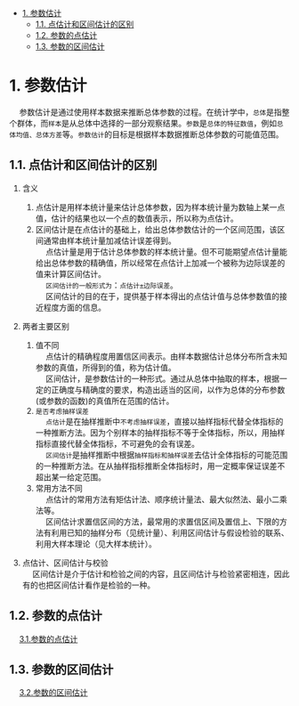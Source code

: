 
<!-- TOC -->

- [1. 参数估计](#1-参数估计)
    - [1.1. 点估计和区间估计的区别](#11-点估计和区间估计的区别)
    - [1.2. 参数的点估计](#12-参数的点估计)
    - [1.3. 参数的区间估计](#13-参数的区间估计)

<!-- /TOC -->


# 1. 参数估计  
<!-- 
https://www.bilibili.com/video/BV1DK411Q7kE/?p=2&spm_id_from=pageDriver&vd_source=9a9cf49f6bf9bd6a6e6e556f641ae9cb

区间估计   Chapter8区间估计   https://zhuanlan.zhihu.com/p/66269685
-->
&emsp; 参数估计是通过使用样本数据来推断总体参数的过程。在统计学中，`总体`是指整个群体，而`样本`是从总体中选择的一部分观察结果。`参数`是`总体的特征数值`，例如`总体均值、总体方差`等。`参数估计`的目标是根据样本数据推断总体参数的可能值范围。  

<!-- 

大纲
&emsp; (1)考试范围  
&emsp; 参数点估计的计算方法，点估计的评价标准，双侧与单侧区间估计；关于一个正态总体参数的区间估计，关于总体比率的区间估计，关于两个正态总体均值差的区间估计，关于两个总体比率差的区间估计；样本容量的确定。  
&emsp; (2)考试要求  
&emsp; 了解估计量的概念，掌握参数点估计的计算方法：矩估计法；掌握 点估计量的评价标准：无偏性、有效性和一致性，并能够应用这些评价标准对统计量进行评价。
掌握单、双侧参数区间估计的差别，能根据实际问题选择应用双侧或单侧区间估计。  
&emsp; 掌握以下关于总体参数的区间估计：在已知或未知总体方差的条件下对总体均值进行区间估计；在已知或未知总体方差的条件下对两个总体均值差进行区间估计；在未知总体均值条件下对总体方差进行区间估计；在大样本情况下对总体比率进行区间估计；在大样本情况下对两个总体比率的差进行区间估计。能够应用置信水平和区间长度的关系确定样本容量。  
-->

## 1.1. 点估计和区间估计的区别    
1. 含义  
    1. 点估计是用样本统计量来估计总体参数，因为样本统计量为数轴上某一点值，估计的结果也以一个点的数值表示，所以称为点估计。  
    2. 区间估计是在点估计的基础上，给出总体参数估计的一个区间范围，该区间通常由样本统计量加减估计误差得到。  
    &emsp; 点估计量是用于估计总体参数的样本统计量。但不可能期望点估计量能给出总体参数的精确值，所以经常在点估计上加减一个被称为边际误差的值来计算区间估计。  
    &emsp; `区间估计的一般形式为`：`点估计±边际误差`。  
    &emsp; 区间估计的目的在于，提供基于样本得出的点估计值与总体参数值的接近程度方面的信息。  

2. 两者主要区别  
    1. 值不同  
    &emsp; 点估计的精确程度用置信区间表示。由样本数据估计总体分布所含未知参数的真值，所得到的值，称为估计值。  
    &emsp; 区间估计，是参数估计的一种形式。通过从总体中抽取的样本，根据一定的正确度与精确度的要求，构造出适当的区间，以作为总体的分布参数(或参数的函数)的真值所在范围的估计。  
    2. `是否考虑抽样误差`  
    &emsp; `点估计`是在抽样推断中`不考虑抽样误差`，直接以抽样指标代替全体指标的一种推断方法。因为个别样本的抽样指标不等于全体指标，所以，用抽样指标直接代替全体指标，不可避免的会有误差。  
    &emsp; `区间估计`是抽样推断中根据`抽样指标和抽样误差`去估计全体指标的可能范围的一种推断方法。在从抽样指标推断全体指标时，用一定概率保证误差不超出某一给定范围。  
    3. 常用方法不同   
    &emsp; 点估计的常用方法有矩估计法、顺序统计量法、最大似然法、最小二乘法等。   
    &emsp; 区间估计求置信区间的方法，最常用的求置信区间及置信上、下限的方法有利用已知的抽样分布（见统计量）、利用区间估计与假设检验的联系、利用大样本理论（见大样本统计）。   
3. 点估计、区间估计与校验   
&emsp; 区间估计是介于估计和检验之间的内容，且区间估计与检验紧密相连，因此有的也把区间估计看作是检验的一种。    


## 1.2. 参数的点估计  
&emsp; [3.1.参数的点估计](/docs/comprehensiveManageDepart/appliedStatistics/pointEstimation.md)   


## 1.3. 参数的区间估计 
&emsp; [3.2.参数的区间估计](/docs/comprehensiveManageDepart/appliedStatistics/intervalEstimation.md)   
